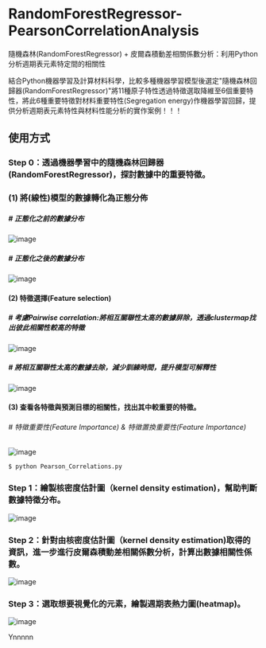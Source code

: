 # RandomForestRegressor-PearsonCorrelationAnalysis
隨機森林(RandomForestRegressor) + 皮爾森積動差相關係數分析：利用Python分析週期表元素特定間的相關性

結合Python機器學習及計算材料科學，比較多種機器學習模型後選定"隨機森林回歸器(RandomForestRegressor)"將11種原子特性透過特徵選取降維至6個重要特性，將此6種重要特徵對材料重要特性(Segregation energy)作機器學習回歸，提供分析週期表元素特性與材料性能分析的實作案例！！！

## 使用方式

### Step 0：透過機器學習中的隨機森林回歸器(RandomForestRegressor)，探討數據中的重要特徵。
### (1) 將(線性)模型的數據轉化為正態分佈
##### # 正態化之前的數據分布
![image](https://user-images.githubusercontent.com/111637364/189491387-c191bff2-8be3-47a2-97eb-56bcf85fb223.png)

##### # 正態化之後的數據分布
![image](https://user-images.githubusercontent.com/111637364/189491407-1965d4f3-d475-4d6d-b25d-431c476a8f51.png)

#### (2) 特徵選擇(Feature selection)
##### # 考慮Pairwise correlation:將相互關聯性太高的數據屏除，透過clustermap找出彼此相關性較高的特徵   
![image](https://user-images.githubusercontent.com/111637364/190912749-f704b325-a248-48f0-85b9-e1300709972c.png)

##### # 將相互關聯性太高的數據去除，減少訓練時間，提升模型可解釋性   
![image](https://user-images.githubusercontent.com/111637364/189534906-898b8002-7833-4781-b694-c699114d315d.png)

#### (3) 查看各特徵與預測目標的相關性，找出其中較重要的特徵。   
###### # 特徵重要性(Feature Importance) & 特徵置換重要性(Feature Importance)
![image](https://user-images.githubusercontent.com/111637364/190912801-d759dcc4-4084-4d13-b690-c107d7496aa3.png)

```
$ python Pearson_Correlations.py
```
### Step 1：繪製核密度估計圖（kernel density estimation)，幫助判斷數據特徵分布。
![image](https://user-images.githubusercontent.com/111637364/188358075-2f956fe1-fe1e-4da6-a834-c20a34c09b70.png)

### Step 2：針對由核密度估計圖（kernel density estimation)取得的資訊，進一步進行皮爾森積動差相關係數分析，計算出數據相關性係數。
![image](https://user-images.githubusercontent.com/111637364/188369720-b1ef8227-b95b-4290-a940-de9e0ea582f0.png)

### Step 3：選取想要視覺化的元素，繪製週期表熱力圖(heatmap)。
![image](https://user-images.githubusercontent.com/111637364/188358128-3a75d0a4-96de-453b-bba3-3cc92ad348d6.png)

Ynnnnn
